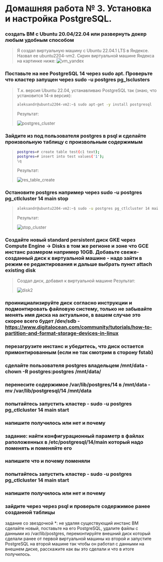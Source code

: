 # Домашняя работа № 3. Установка и настройка PostgreSQL.

### создать ВМ с Ubuntu 20.04/22.04 или развернуть докер любым удобным способом
> Я создал виртуальную машину с Ubuntu 22.04.1 LTS в Яндексе. Назвал ее ubuntu2204-vm2. Скрин виртуальной машине Яндекса на картинке ниже:
> <image src="images/vm_yandex.png" alt="vm_yandex">

### Поставьте на нее PostgreSQL 14 через sudo apt. Проверьте что кластер запущен через sudo -u postgres pg_lsclusters
> Т.к. версия Ubuntu 22.04, устанавливаю PostgreSQL так (знаю, что установится 14-я версия):
> ```sh
> aleksandr@ubuntu2204-vm2:~$ sudo apt-get -y install postgresql
> ```
> Результат:
> 
> <image src="images/postgres_cluster.png" alt="postgres_cluster">

### Зайдите из под пользователя postgres в psql и сделайте произвольную таблицу с произвольным содержимым
> ```sh
> postgres=# create table test(c1 text);
> postgres=# insert into test values('1');
> \q
> ```
> Результат:
> 
> <image src="images/res_table_create.png" alt="res_table_create">

### Остановите postgres например через sudo -u postgres pg_ctlcluster 14 main stop
> ```sh
> aleksandr@ubuntu2204-vm2:~$ sudo -u postgres pg_ctlcluster 14 main stop
> ```
> Результат:
> 
> <image src="images/stop_cluster.png" alt="stop_cluster">

### Создайте новый standard persistent диск GKE через Compute Engine -> Disks в том же регионе и зоне что GCE инстанс размером например 10GB. Добавьте свеже-созданный диск к виртуальной машине - надо зайти в режим ее редактирования и дальше выбрать пункт attach existing disk
> Создал диск, добавил к виртуальной машине
> Результат:
> 
> <image src="images/disk2.png" alt="disk2">

### проинициализируйте диск согласно инструкции и подмонтировать файловую систему, только не забывайте менять имя диска на актуальное, в вашем случае это скорее всего будет /dev/sdb - https://www.digitalocean.com/community/tutorials/how-to-partition-and-format-storage-devices-in-linux

### перезагрузите инстанс и убедитесь, что диск остается примонтированным (если не так смотрим в сторону fstab)

### сделайте пользователя postgres владельцем /mnt/data - chown -R postgres:postgres /mnt/data/

### перенесите содержимое /var/lib/postgres/14 в /mnt/data - mv /var/lib/postgresql/14 /mnt/data

### попытайтесь запустить кластер - sudo -u postgres pg_ctlcluster 14 main start

### напишите получилось или нет и почему

### задание: найти конфигурационный параметр в файлах раположенных в /etc/postgresql/14/main который надо поменять и поменяйте его

### напишите что и почему поменяли

### попытайтесь запустить кластер - sudo -u postgres pg_ctlcluster 14 main start

### напишите получилось или нет и почему

### зайдите через через psql и проверьте содержимое ранее созданной таблицы

задание со звездочкой *: не удаляя существующий инстанс ВМ сделайте новый, поставьте на его PostgreSQL, удалите файлы с данными из /var/lib/postgres, перемонтируйте внешний диск который сделали ранее от первой виртуальной машины ко второй и запустите PostgreSQL на второй машине так чтобы он работал с данными на внешнем диске, расскажите как вы это сделали и что в итоге получилось.